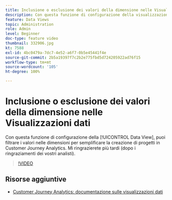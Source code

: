 ```yaml
---
title: Inclusione o esclusione dei valori della dimensione nelle Visualizzazioni dati
description: Con questa funzione di configurazione della visualizzazione dati, puoi filtrare i valori nelle dimensioni per semplificare la creazione di progetti in Customer Journey Analytics. Mi ringrazierete più tardi (dopo i ringraziamenti dei vostri analisti).
feature: Data Views
topic: Administration
role: Admin
level: Beginner
doc-type: feature video
thumbnail: 332906.jpg
kt: 7588
exl-id: 4bc0479a-7dc7-4e52-a6f7-0b5e45441f4e
source-git-commit: 2b5a19397f7c2b2e775fbd5d724205922ad76f15
workflow-type: tm+mt
source-wordcount: '105'
ht-degree: 100%

---
```


# Inclusione o esclusione dei valori della dimensione nelle Visualizzazioni dati

Con questa funzione di configurazione della [!UICONTROL Data View], puoi filtrare i valori nelle dimensioni per semplificare la creazione di progetti in Customer Journey Analytics. Mi ringrazierete più tardi (dopo i ringraziamenti dei vostri analisti).

>[!VIDEO](https://video.tv.adobe.com/v/332906/?quality=12&learn=on)

## Risorse aggiuntive

* [Customer Journey Analytics: documentazione sulle visualizzazioni dati](https://experienceleague.adobe.com/docs/analytics-platform/using/cja-dataviews/create-dataview.html?lang=it)

